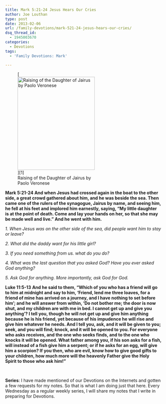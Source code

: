 ```yaml
---
title: Mark 5:21-24 Jesus Hears Our Cries
author: Joe Louthan
type: post
date: 2013-02-06
url: /family-devotions/mark-521-24-jesus-hears-our-cries/
dsq_thread_id:
  - 1945003670
categories:
  - Devotions
tags:
  - 'Family Devotions: Mark'

---
```

<figure id="attachment_1821" style="width: 249px" class="wp-caption alignright">[<img class="size-medium wp-image-1821" alt="Raising of the Daughter of Jairus by Paolo Veronese" src="https://i0.wp.com/theologic.us/wp-content/uploads/2013/02/raising-of-the-daughter-of-jairus.jpg?resize=249%2C300" width="249" height="300" srcset="https://i0.wp.com/theologic.us/wp-content/uploads/2013/02/raising-of-the-daughter-of-jairus.jpg?resize=249%2C300 249w, https://i0.wp.com/theologic.us/wp-content/uploads/2013/02/raising-of-the-daughter-of-jairus.jpg?w=415 415w" sizes="(max-width: 249px) 100vw, 249px" data-recalc-dims="1" />][1]<figcaption class="wp-caption-text">Raising of the Daughter of Jairus by Paolo Veronese</figcaption></figure>

**Mark 5:21-24 And when Jesus had crossed again in the boat to the other side, a great crowd gathered about him, and he was beside the sea. Then came one of the rulers of the synagogue, Jairus by name, and seeing him, he fell at his feet and implored him earnestly, saying, “My little daughter is at the point of death. Come and lay your hands on her, so that she may be made well and live.” And he went with him.**

_1. When Jesus was on the other side of the sea, did people want him to stay or leave?_

_2. What did the daddy want for his little girl?_

_3. If you need something from us. what do you do?_

_4. What was the last question that you asked God? Have you ever asked God anything?_

_5. Ask God for anything. More importantly, ask God for God._

**Luke 11:5-13** **And he said to them, “Which of you who has a friend will go to him at midnight and say to him, ‘Friend, lend me three loaves, for a friend of mine has arrived on a journey, and I have nothing to set before him’; and he will answer from within, ‘Do not bother me; the door is now shut, and my children are with me in bed. I cannot get up and give you anything’? I tell you, though he will not get up and give him anything because he is his friend, yet because of his impudence he will rise and give him whatever he needs. And I tell you, ask, and it will be given to you; seek, and you will find; knock, and it will be opened to you. For everyone who asks receives, and the one who seeks finds, and to the one who knocks it will be opened. What father among you, if his son asks for a fish, will instead of a fish give him a serpent; or if he asks for an egg, will give him a scorpion? If you then, who are evil, know how to give good gifts to your children, how much more will the heavenly Father give the Holy Spirit to those who ask him!”**

&nbsp;

**Series**: I have made mentioned of our Devotions on the Internets and gotten a few requests for my notes. So that is what I am doing just that here. Every Wednesday as a regular weekly series, I will share my notes that I write in preparing for Devotions.

 [1]: https://i0.wp.com/theologic.us/wp-content/uploads/2013/02/raising-of-the-daughter-of-jairus.jpg